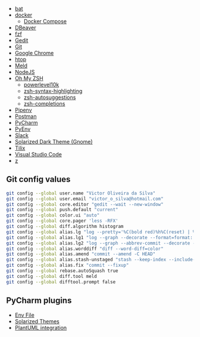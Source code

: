 
- [bat](https://github.com/sharkdp/bat)
- [docker](https://www.docker.com/get-docker)
  - [Docker Compose](https://docs.docker.com/compose/)
- [DBeaver](https://dbeaver.io/)
- [fzf](https://github.com/junegunn/fzf)
- [Gedit](https://wiki.gnome.org/Apps/Gedit)
- [Git](https://git-scm.com/book/en/v2/Getting-Started-Installing-Git)
- [Google Chrome](https://www.google.com.br/chrome/)
- [htop](https://hisham.hm/htop/)
- [Meld](http://meldmerge.org/)
- [NodeJS](https://nodejs.org/en/download/package-manager/#debian-and-ubuntu-based-linux-distributions)
- [Oh My ZSH](https://github.com/robbyrussell/oh-my-zsh)
  - [powerlevel10k](https://github.com/romkatv/powerlevel10k)
  - [zsh-syntax-highlighting](https://github.com/zsh-users/zsh-syntax-highlighting)
  - [zsh-autosuggestions](https://github.com/zsh-users/zsh-autosuggestions)
  - [zsh-completions](https://github.com/zsh-users/zsh-completions)
- [Pipenv](https://github.com/pypa/pipenv/)
- [Postman](https://www.getpostman.com/apps)
- [PyCharm](https://www.jetbrains.com/pycharm/)
- [PyEnv](https://github.com/pyenv/pyenv)
- [Slack](https://slack.com/downloads/linux)
- [Solarized Dark Theme (Gnome)](https://www.pling.com/p/1311022/)
- [Tilix](https://gnunn1.github.io/tilix-web/)
- [Visual Studio Code](https://code.visualstudio.com/download)
- [z](https://github.com/rupa/z/blob/master/z.sh)

## Git config values

```bash
git config --global user.name "Victor Oliveira da Silva"
git config --global user.email "victor_o_silva@hotmail.com"
git config --global core.editor "gedit --wait --new-window"
git config --global push.default "current"
git config --global color.ui "auto"
git config --global core.pager 'less -RFX'
git config --global diff.algorithm histogram
git config --global alias.lg "log --pretty='%C(bold red)%h%C(reset) | %C(bold cyan)%d%C(reset) %s %C(bold green)(%cr)%C(reset) %C(bold yellow)[%an]%C(reset)'"
git config --global alias.lg1 "log --graph --decorate --format=format:'%C(bold blue)%h%C(reset) %C(bold yellow)%d%C(reset) %s %C(cyan)%an%C(reset) %C(bold green)(%ar)%C(reset)' --all"
git config --global alias.lg2 "log --graph --abbrev-commit --decorate --format=format:'%C(bold blue)%h%C(reset) - %C(bold green)(%ar)%C(reset) %C(white)%s%C(reset) %C(dim white)- %an%C(reset)%C(bold yellow)%d%C(reset)'"
git config --global alias.worddiff "diff --word-diff=color"
git config --global alias.amend "commit --amend -C HEAD"
git config --global alias.stash-unstaged "stash --keep-index --include-untracked"
git config --global alias.fix "commit --fixup"
git config --global rebase.autoSquash true
git config --global diff.tool meld
git config --global difftool.prompt false
```

## PyCharm plugins

- [Env File](https://plugins.jetbrains.com/plugin/7861-env-file)
- [Solarized Themes](https://plugins.jetbrains.com/plugin/12784-solarized-themes)
- [PlantUML integration](https://plugins.jetbrains.com/plugin/7017-plantuml-integration)
